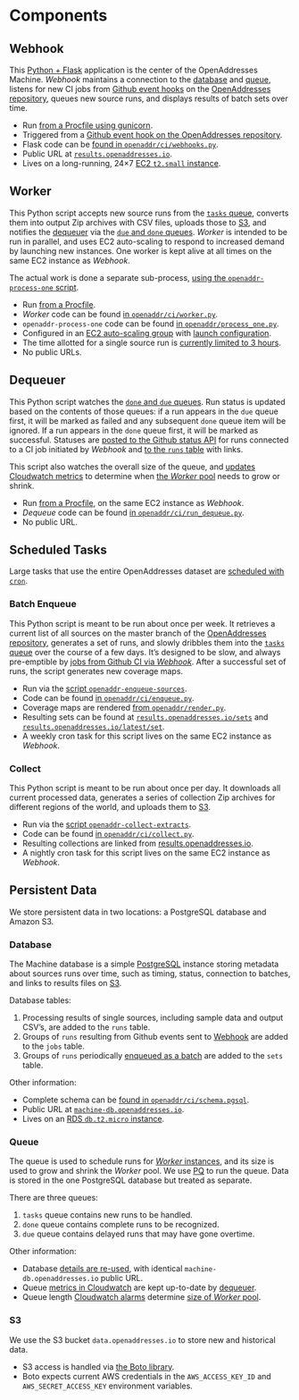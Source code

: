 Components
==========

<a name="webhook">Webhook</a>
-------

This [Python + Flask](http://flask.pocoo.org) application is the center of the OpenAddresses Machine. _Webhook_ maintains a connection to the [database](#db) and [queue](#q), listens for new CI jobs from [Github event hooks](https://developer.github.com/webhooks/#events) on the [OpenAddresses repository](https://github.com/openaddresses/openaddresses), queues new source runs, and displays results of batch sets over time.

* Run [from a Procfile using gunicorn](https://github.com/openaddresses/machine/blob/2.1.8/chef/Procfile-webhook#L1).
* Triggered from a [Github event hook on the OpenAddresses repository](https://github.com/openaddresses/openaddresses/settings/hooks/5060155).
* Flask code can be [found in `openaddr/ci/webhooks.py`](https://github.com/openaddresses/machine/blob/2.1.8/openaddr/ci/webhooks.py).
* Public URL at [`results.openaddresses.io`](http://results.openaddresses.io).
* Lives on a long-running, 24×7 [EC2 `t2.small` instance](https://console.aws.amazon.com/ec2/v2/home?region=us-east-1#Instances:instanceId=i-bdacc315;sort=Name).

<a name="worker">Worker</a>
------

This Python script accepts new source runs from the [`tasks` queue](#queue), converts them into output Zip archives with CSV files, uploads those to [S3](#s3), and notifies the [dequeuer](#dequeuer) via the [`due` and `done` queues](#queue). _Worker_ is intended to be run in parallel, and uses EC2 auto-scaling to respond to increased demand by launching new instances. One worker is kept alive at all times on the same EC2 instance as _Webhook_.

The actual work is done a separate sub-process, [using the `openaddr-process-one` script](https://github.com/openaddresses/machine/blob/2.1.8/setup.py#L41).

* Run [from a Procfile](https://github.com/openaddresses/machine/blob/2.1.8/chef/Procfile-worker).
* _Worker_ code can be found [in `openaddr/ci/worker.py`](https://github.com/openaddresses/machine/blob/2.1.8/openaddr/ci/worker.py).
* `openaddr-process-one` code can be found [in `openaddr/process_one.py`](https://github.com/openaddresses/machine/blob/2.1.8/openaddr/process_one.py).
* Configured in an [EC2 auto-scaling group]( https://console.aws.amazon.com/ec2/autoscaling/home?region=us-east-1#AutoScalingGroups:id=CI+Workers+2.x;view=details) with [launch configuration]( https://console.aws.amazon.com/ec2/autoscaling/home?region=us-east-1#LaunchConfigurations:id=CI+Workers+2.x).
* The time allotted for a single source run is [currently limited to 3 hours](https://github.com/openaddresses/machine/blob/2.1.8/openaddr/jobs.py#L29).
* No public URLs.

<a name="dequeue">Dequeuer</a>
--------

This Python script watches the [`done` and `due` queues](#queue). Run status is updated based on the contents of those queues: if a run appears in the `due` queue first, it will be marked as failed and any subsequent `done` queue item will be ignored. If a run appears in the `done` queue first, it will be marked as successful. Statuses are [posted to the Github status API](https://developer.github.com/v3/repos/statuses/) for runs connected to a CI job initiated by _Webhook_ and [to the `runs` table](#db) with links.

This script also watches the overall size of the queue, and [updates Cloudwatch metrics](https://console.aws.amazon.com/cloudwatch/home?region=us-east-1#metrics:metricFilter=Pattern%253Dopenaddr.ci) to determine when [the _Worker_ pool](#worker) needs to grow or shrink.

* Run [from a Procfile](https://github.com/openaddresses/machine/blob/2.1.8/chef/Procfile-webhook#L2), on the same EC2 instance as _Webhook_.
* _Dequeue_ code can be found [in `openaddr/ci/run_dequeue.py`](https://github.com/openaddresses/machine/blob/2.1.8/openaddr/ci/run_dequeue.py).
* No public URL.

Scheduled Tasks
---------------

Large tasks that use the entire OpenAddresses dataset are [scheduled with `cron`](https://help.ubuntu.com/community/CronHowto).

### <a name="enqueue">Batch Enqueue</a>

This Python script is meant to be run about once per week. It retrieves a current list of all sources on the master branch of the [OpenAddresses repository](https://github.com/openaddresses/openaddresses), generates a set of runs, and slowly dribbles them into the [`tasks` queue](#queue) over the course of a few days. It’s designed to be slow, and always pre-emptible by [jobs from Github CI via _Webhook_](#webhook). After a successful set of runs, the script generates new coverage maps.

* Run via the [script `openaddr-enqueue-sources`](https://github.com/openaddresses/machine/blob/2.1.8/setup.py#L46).
* Code can be found [in `openaddr/ci/enqueue.py`](https://github.com/openaddresses/machine/blob/2.1.8/openaddr/ci/enqueue.py).
* Coverage maps are rendered [from `openaddr/render.py`](https://github.com/openaddresses/machine/blob/2.1.8/openaddr/render.py).
* Resulting sets can be found at [`results.openaddresses.io/sets`](http://results.openaddresses.io/sets/) and [`results.openaddresses.io/latest/set`](http://results.openaddresses.io/latest/set).
* A weekly cron task for this script lives on the same EC2 instance as _Webhook_.

### <a name="collect">Collect</a>

This Python script is meant to be run about once per day. It downloads all current processed data, generates a series of collection Zip archives for different regions of the world, and uploads them to [S3](#s3).

* Run via the [script `openaddr-collect-extracts`](https://github.com/openaddresses/machine/blob/2.1.8/setup.py#L47).
* Code can be found [in `openaddr/ci/collect.py`](https://github.com/openaddresses/machine/blob/2.1.8/openaddr/ci/collect.py).
* Resulting collections are linked from [results.openaddresses.io](http://results.openaddresses.io).
* A nightly cron task for this script lives on the same EC2 instance as _Webhook_.

Persistent Data
---------------

We store persistent data in two locations: a PostgreSQL database and Amazon S3.

### <a name="db">Database</a>

The Machine database is a simple [PostgreSQL](http://www.postgresql.org) instance storing metadata about sources runs over time, such as timing, status, connection to batches, and links to results files on [S3](#s3).

Database tables:

1. Processing results of single sources, including sample data and output CSV’s, are added to the `runs` table.
2. Groups of `runs` resulting from Github events sent to [Webhook](#webhook) are added to the `jobs` table.
3. Groups of `runs` periodically [enqueued as a batch](#enqueue) are added to the `sets` table.

Other information:

* Complete schema can be [found in `openaddr/ci/schema.pgsql`](https://github.com/openaddresses/machine/blob/2.1.8/openaddr/ci/schema.pgsql).
* Public URL at [`machine-db.openaddresses.io`](postgres://machine-db.openaddresses.io).
* Lives on an [RDS `db.t2.micro` instance](https://console.aws.amazon.com/rds/home?region=us-east-1#dbinstances:id=machine;sf=all).

### <a name="q">Queue</a>

The queue is used to schedule runs for [_Worker_ instances](#worker), and its size is used to grow and shrink the _Worker_ pool. We use [PQ](https://github.com/malthe/pq) to run the queue. Data is stored in the one PostgreSQL database but treated as separate.

There are three queues:

1. `tasks` queue contains new runs to be handled.
2. `done` queue contains complete runs to be recognized.
3. `due` queue contains delayed runs that may have gone overtime.

Other information:

* Database [details are re-used](#db), with identical `machine-db.openaddresses.io` public URL.
* Queue [metrics in Cloudwatch](https://console.aws.amazon.com/cloudwatch/home?region=us-east-1#metrics:metricFilter=Pattern%253Dopenaddr.ci) are kept up-to-date by [dequeuer](#dequeue).
* Queue length [Cloudwatch alarms](https://console.aws.amazon.com/cloudwatch/home?region=us-east-1#alarm:alarmFilter=ANY) determine [size of _Worker_ pool](#worker).

### <a name="s3">S3</a>

We use the S3 bucket `data.openaddresses.io` to store new and historical data.

* S3 access is handled via [the Boto library](http://docs.pythonboto.org/en/latest/).
* Boto expects current AWS credentials in the `AWS_ACCESS_KEY_ID` and `AWS_SECRET_ACCESS_KEY` environment variables.
